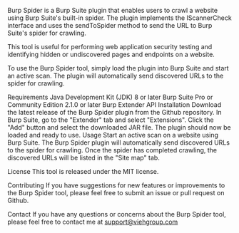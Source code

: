 Burp Spider is a Burp Suite plugin that enables users to crawl a website using Burp Suite's built-in spider. The plugin implements the IScannerCheck interface and uses the sendToSpider method to send the URL to Burp Suite's spider for crawling.

This tool is useful for performing web application security testing and identifying hidden or undiscovered pages and endpoints on a website.

To use the Burp Spider tool, simply load the plugin into Burp Suite and start an active scan. The plugin will automatically send discovered URLs to the spider for crawling.

Requirements
Java Development Kit (JDK) 8 or later
Burp Suite Pro or Community Edition 2.1.0 or later
Burp Extender API
Installation
Download the latest release of the Burp Spider plugin from the Github repository.
In Burp Suite, go to the "Extender" tab and select "Extensions".
Click the "Add" button and select the downloaded JAR file.
The plugin should now be loaded and ready to use.
Usage
Start an active scan on a website using Burp Suite.
The Burp Spider plugin will automatically send discovered URLs to the spider for crawling.
Once the spider has completed crawling, the discovered URLs will be listed in the "Site map" tab.

License
This tool is released under the MIT license.

Contributing
If you have suggestions for new features or improvements to the Burp Spider tool, please feel free to submit an issue or pull request on Github.

Contact
If you have any questions or concerns about the Burp Spider tool, please feel free to contact me at support@viehgroup.com
